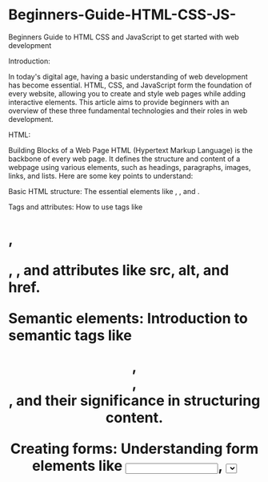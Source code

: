 # Beginners-Guide-HTML-CSS-JS-
Beginners Guide to HTML CSS and JavaScript to get started with web development

Introduction:

In today's digital age, having a basic understanding of web development has become essential. HTML, CSS, and JavaScript form the foundation of every website, allowing you to create and style web pages while adding interactive elements. This article aims to provide beginners with an overview of these three fundamental technologies and their roles in web development.

HTML: 

Building Blocks of a Web Page HTML (Hypertext Markup Language) is the backbone of every web page. It defines the structure and content of a webpage using various elements, such as headings, paragraphs, images, links, and lists. Here are some key points to understand:

Basic HTML structure: The essential elements like <html>, <head>, and <body>.

Tags and attributes: How to use tags like <h1>, <p>, <img>, and attributes like src, alt, and href.

Semantic elements: Introduction to semantic tags like <header>, <nav>, <section>, and their significance in structuring content.

Creating forms: Understanding form elements like <input>, <select>, <textarea>, and their attributes for user input.

CSS:

 Styling Your Web Pages CSS (Cascading Style Sheets) is responsible for the visual presentation and layout of web pages. It allows you to customize the colors, fonts, spacing, and positioning of HTML elements. Here's what beginners should know:

Selectors and declarations: How to target HTML elements using selectors and define styling properties in declarations.

Inline, internal, and external stylesheets: Different ways to include CSS styles in your web page.

Basic styling: Changing colors, fonts, backgrounds, margins, and padding of elements.

Layout and positioning: Introduction to CSS box model, float, flexbox, and grid for controlling the layout of web pages.

Responsive design: Designing websites that adapt to different screen sizes using media queries.

JavaScript:

 Adding Interactivity and Functionality JavaScript is a programming language that brings life to web pages by adding interactivity and dynamic functionality. Here are some essential concepts to grasp:

Basics of JavaScript: Variables, data types, operators, conditionals, loops, and functions.

DOM manipulation: How to access and modify HTML elements using JavaScript to create dynamic effects.

Event handling: Responding to user interactions like clicks, mouse movements, and form submissions.

Fetching data: Making AJAX requests to retrieve data from servers without refreshing the entire page.

Introduction to frameworks and libraries: Mentioning popular JavaScript frameworks like React, Angular, and libraries like jQuery.

In this article, we will focus on the basic concepts to get started.

Implementation 

Here are the simple steps to get started:

  Install VScode

Create a file named index.html in a new directory.

Open the file in VScode and write the boilerplate. I picked it from http://htmlshell.com/ or you can also type ! and enter to get an instant boilerplate.

Congratulations now you can start coding…

It will look like this. 

<!DOCTYPE html>
<html lang="en">
<head>
  <meta charset="UTF-8">
  <meta name="viewport" content="width=device-width, initial-scale=1.0">
  <title>Document</title>
</head>
<body>
  
</body>
</html>

I have added heading and paragraph tags, now we can see what happens to our webpage to do so we have double click on the HTML file it will open in browser.

<!DOCTYPE html>
<html lang="en">
<head>
  <meta charset="UTF-8">
  <meta name="viewport" content="width=device-width, initial-scale=1.0">
  <title>Document</title>
</head>
<body>
  
<h1>Welcome Beginners</h1>
<p>Click the button to toggle the visibility of the paragraph below:</p>

</body>
</html>

our webpage will look like this: 

Now to add some functionality we will use a couple of more tags and assign them id and class

<body>
  
  <h1>Welcome Beginners</h1>
  <p>Click the button to toggle the visibility of the paragraph below:</p>
  <button id="myButton">Toggle</button>
  <p id="myParagraph" class="hidden">This paragraph is initially hidden.</p>
  

</body>

The id and class inside tags are used as a selector to style and perform some functionality. We will use them in our next few steps.

Webpage looks like this:

 Putting code inside a div helps in various functions such as applying a background colour to all the elements inside a div .

 <div class="container">
    <h1>Welcome Beginners</h1>
    <p>Click the button to toggle the visibility of the paragraph below:</p>
    <button id="myButton">Toggle</button>
    <p id="myParagraph" class="hidden">This paragraph is initially hidden.</p>
    
  </div>

Now to make it look decent we will add some styles to do so firstly we will add the styles tag inside head tag.

<style>
    /* CSS styles */
    body {
      font-family: Arial, sans-serif;
      background-color: #f2f2f2;
      margin: 0;
      padding: 0;
    }

    .container {
      max-width: 800px;
      margin: 0 auto;
      padding: 20px;
      background-color: #fff;
      box-shadow: 0 2px 5px rgba(0, 0, 0, 0.1);
    }

    h1 {
      color: #333;
      text-align: center;
    }

    p {
      color: #666;
    }

    #myButton {
      display: block;
      width: 120px;
      height: 40px;
      margin: 20px auto;
      background-color: #4CAF50;
      color: #fff;
      font-size: 16px;
      text-align: center;
      line-height: 40px;
      cursor: pointer;
      border-radius: 4px;
      text-decoration: none;
    }

    .hidden {
      display: none;
    }

   
  </style>

Here is the explanation: 

body: This selector targets the <body> element of the HTML document. The styles applied include setting the font family to Arial or a fallback sans-serif font, setting the background color to a light gray (#f2f2f2), and removing any default margin and padding on the body element.

.container: This selector targets an element with a class of "container". It is commonly used to wrap a section of content. The styles applied include setting a maximum width of 800 pixels, centring the container horizontally with  margin: 0 auto, adding some padding, setting a white background color, and applying a box shadow for a subtle shadow effect.

h1: This selector targets <h1> heading elements. The styles applied include setting the color to a dark gray (#333) and center-aligning the text.

p: This selector targets <p> paragraph elements. The styles applied include setting the color to a medium gray (#666).

#myButton: This selector targets an element with an id attribute of "myButton". It is typically used for styling a specific button element. The styles applied include setting the display to block (which makes it take up the full width available), setting a specific width and height, centering the button horizontally with margin: 20px auto, setting a background color of a green shade (#4CAF50), setting the text color to white, defining a font size, center-aligning the text vertically and horizontally with line-height and text-align, setting the cursor to a pointer when hovering over the button, applying a border radius to give rounded corners, and removing the default text decoration (underlining).

.hidden: This selector targets elements with a class of "hidden". It is typically used to hide elements from being displayed on the webpage. The style applied is  display: none, which completely hides the element.

In summary, the provided CSS styles set the overall styling of the webpage, including the body background color, container layout, heading and paragraph text styles, button appearance, and the hidden class for hiding elements. These styles create a visually appealing and well-structured webpage.

Now Our Webpage looks nice

Now when the button is clicked, the code toggles the visibility of a paragraph element. If it is hidden, clicking the button will make it visible and change the button text to "Hide". If it is visible, clicking the button will hide it again and change the button text to "Toggle". This provides a simple mechanism to show or hide content on a webpage.

To do so here is the code:

<body>
  
  <h1>Welcome Beginners</h1>
  <p>Click the button to toggle the visibility of the paragraph below:</p>
  <button id="myButton">Toggle</button>
  <p id="myParagraph" class="hidden">This paragraph is initially hidden.</p>
  <p>Move your mouse over this paragraph to see it highlighted.</p>



<script>
   var button = document.getElementById('myButton');
    var paragraph = document.getElementById('myParagraph');

    button.addEventListener('click', function() {
      if (paragraph.classList.contains('hidden')) {
        paragraph.classList.remove('hidden');
        button.textContent = 'Hide';
      } else {
        paragraph.classList.add('hidden');
        button.textContent = 'Toggle';
      }
    });
</script>
</body>

Inside the script tag, we can write our Javascript code. 

The code adds an event listener to a button element using JavaScript. The event listener listens for a “click” event on the button. When the button is clicked, the function inside the event listener is executed.  Within the function, there is a conditional statement that checks if a paragraph element has a CSS class of "hidden". This CSS class is typically used to hide an element from being visible on the webpage. 

 If the paragraph element has the "hidden" class, it means that it is currently hidden. In this case, the function removes the "hidden" class from the paragraph element using the classList.remove() method. This makes the paragraph element visible on the webpage. Additionally, the text content of the button is changed to "Hide" to reflect the action. 

 On the other hand, if the paragraph element does not have the "hidden" class, it means that it is currently visible. In this case, the function adds the "hidden" class to the paragraph element using the classList.add() method. This hides the paragraph element on the webpage. The text content of the button is then changed to "Toggle" to reflect the action.

After clicking the button our webpage will look like this:

Complete Code: 

<!DOCTYPE html>
<html>
<head>
  <meta charset="UTF-8">
  <meta name="viewport" content="width=device-width, initial-scale=1.0">
  <title>Beginners Guide</title>

  
  <style>
    /* CSS styles */
    body {
      font-family: Arial, sans-serif;
      background-color: #f2f2f2;
      margin: 0;
      padding: 0;
    }

    .container {
      max-width: 800px;
      margin: 0 auto;
      padding: 20px;
      background-color: #fff;
      box-shadow: 0 2px 5px rgba(0, 0, 0, 0.1);
    }

    h1 {
      color: #333;
      text-align: center;
    }

    p {
      color: #666;
    }

    #myButton {
      display: block;
      width: 120px;
      height: 40px;
      margin: 20px auto;
      background-color: #4CAF50;
      color: #fff;
      font-size: 16px;
      text-align: center;
      line-height: 40px;
      cursor: pointer;
      border-radius: 4px;
      text-decoration: none;
    }

    .hidden {
      display: none;
    }

   
  </style>
</head>
<body>
  <div class="container">
    <h1>Welcome Beginners</h1>
    <p>Click the button to toggle the visibility of the paragraph below:</p>
    <button id="myButton">Toggle</button>
    <p id="myParagraph" class="hidden">This paragraph is initially hidden.</p>
    
  </div>

  <script>
    // JavaScript code
    var button = document.getElementById('myButton');
    var paragraph = document.getElementById('myParagraph');

    button.addEventListener('click', function() {
      if (paragraph.classList.contains('hidden')) {
        paragraph.classList.remove('hidden');
        button.textContent = 'Hide';
      } else {
        paragraph.classList.add('hidden');
        button.textContent = 'Toggle';
      }
    });

  
  </script>
</body>
</html>


Here is the link to the GitHub repository: 

Conclusion: 

HTML, CSS, and JavaScript are the building blocks of modern web development. HTML provides the structure and content, CSS adds styling and layout, while JavaScript adds interactivity and functionality. By mastering these technologies, beginners can create dynamic and visually appealing websites. Remember to practice and experiment with different concepts to enhance your skills further. Good luck on your web development journey!
